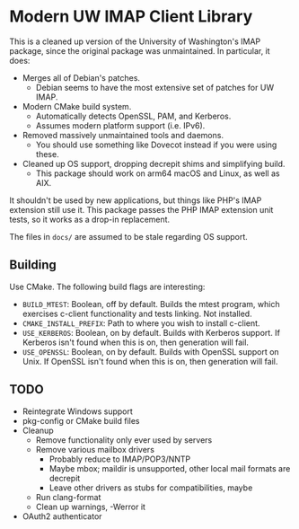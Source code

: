 # Modern UW IMAP Client Library

This is a cleaned up version of the University of Washington's IMAP package,
since the original package was unmaintained.
In particular, it does:

* Merges all of Debian's patches.
  * Debian seems to have the most extensive set of patches for UW IMAP.
* Modern CMake build system.
  * Automatically detects OpenSSL, PAM, and Kerberos.
  * Assumes modern platform support (i.e. IPv6).
* Removed massively unmaintained tools and daemons.
  * You should use something like Dovecot instead if you were using these.
* Cleaned up OS support, dropping decrepit shims and simplifying build.
  * This package should work on arm64 macOS and Linux, as well as AIX.

It shouldn't be used by new applications, but things like PHP's IMAP extension
still use it.
This package passes the PHP IMAP extension unit tests, so it works as a drop-in
replacement.

The files in `docs/` are assumed to be stale regarding OS support.

## Building

Use CMake. The following build flags are interesting:

* `BUILD_MTEST`: Boolean, off by default. Builds the mtest program, which
  exercises c-client functionality and tests linking. Not installed.
* `CMAKE_INSTALL_PREFIX`: Path to where you wish to install c-client.
* `USE_KERBEROS`: Boolean, on by default. Builds with Kerberos support.
  If Kerberos isn't found when this is on, then generation will fail.
* `USE_OPENSSL`: Boolean, on by default. Builds with OpenSSL support on Unix.
  If OpenSSL isn't found when this is on, then generation will fail.

## TODO

* Reintegrate Windows support
* pkg-config or CMake build files
* Cleanup
  * Remove functionality only ever used by servers
  * Remove various mailbox drivers
    * Probably reduce to IMAP/POP3/NNTP
    * Maybe mbox; maildir is unsupported, other local mail formats are decrepit
    * Leave other drivers as stubs for compatibilities, maybe
  * Run clang-format
  * Clean up warnings, -Werror it
* OAuth2 authenticator
